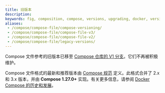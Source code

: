 ```yaml
---
title: 旧版本
description:
keywords: fig, composition, compose, versions, upgrading, docker, version 3, docker compose 3
aliases:
 - /compose/compose-file/compose-versioning/
 - /compose/compose-file/compose-file-v3/
 - /compose/compose-file/compose-file-v2/
 - /compose/compose-file/legacy-versions/
---
```


Compose 文件参考的旧版本已移至 [Compose 仓库的 V1 分支](https://github.com/docker/compose/tree/v1/docs)。它们不再被积极维护。

Compose 文件格式的最新和推荐版本由 [Compose 规范](_index.md) 定义。此格式合并了 2.x 和 3.x 版本，并由 **Compose 1.27.0+** 实现。有关更多信息，请参阅 [Docker Compose 的历史和发展](/manuals/compose/intro/history.md)。 
